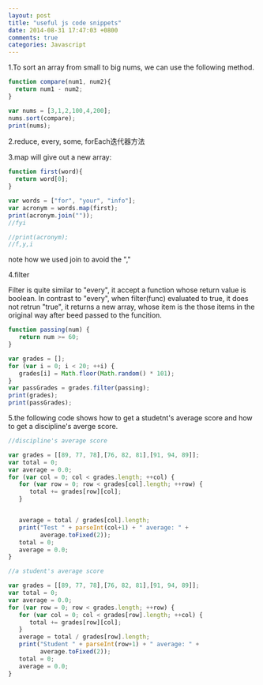 ```yaml
---
layout: post
title: "useful js code snippets"
date: 2014-08-31 17:47:03 +0800
comments: true
categories: Javascript
---
```

1.To sort an array from small to big nums, we can use the following method.

```js
function compare(num1, num2){
  return num1 - num2;
}

var nums = [3,1,2,100,4,200];
nums.sort(compare);
print(nums);
```

2.reduce, every, some, forEach迭代器方法

3.map will give out a new array:

```js
function first(word){
  return word[0];
}

var words = ["for", "your", "info"];
var acronym = words.map(first);
print(acronym.join(""));
//fyi

//print(acronym);
//f,y,i

```
note how we used join to avoid the ","

4.filter

Filter is quite similar to "every", it accept a function whose return value is boolean. In contrast to "every", when filter(func) evaluated to true, it does not retrun "true", it returns a new array, whose item is the those items in the original way after beed passed to the funcition.

```js
function passing(num) {
   return num >= 60;
}

var grades = [];
for (var i = 0; i < 20; ++i) {
   grades[i] = Math.floor(Math.random() * 101);
}
var passGrades = grades.filter(passing);
print(grades);
print(passGrades);
```

5.the following code shows how to get a studetnt's average score and how to get a discipline's averge score.

```js
//discipline's average score

var grades = [[89, 77, 78],[76, 82, 81],[91, 94, 89]];
var total = 0;
var average = 0.0;
for (var col = 0; col < grades.length; ++col) {
   for (var row = 0; row < grades[col].length; ++row) {
      total += grades[row][col];
   }


   average = total / grades[col].length;
   print("Test " + parseInt(col+1) + " average: " +
         average.toFixed(2));
   total = 0;
   average = 0.0;
}

//a student's average score

var grades = [[89, 77, 78],[76, 82, 81],[91, 94, 89]];
var total = 0;
var average = 0.0;
for (var row = 0; row < grades.length; ++row) {
   for (var col = 0; col < grades[row].length; ++col) {
      total += grades[row][col];
   }
   average = total / grades[row].length;
   print("Student " + parseInt(row+1) + " average: " +
         average.toFixed(2));
   total = 0;
   average = 0.0;
}
```
